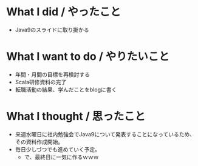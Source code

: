 # What I did / やったこと
- Java9のスライドに取り掛かる

# What I want to do / やりたいこと
- 年間・月間の目標を再検討する
- Scala研修資料の完了
- 転職活動の結果、学んだことをblogに書く

# What I thought / 思ったこと
- 来週水曜日に社内勉強会でJava9について発表することになっているため、その資料作成開始。
- 毎日少しづつでも進めていく予定。
  - で、最終日に一気に作るｗｗｗ
